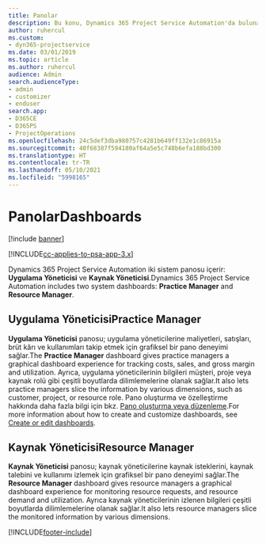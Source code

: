 ```yaml
---
title: Panolar
description: Bu konu, Dynamics 365 Project Service Automation'da bulunan raporlama panoları hakkında bilgi sağlar.
author: ruhercul
ms.custom:
- dyn365-projectservice
ms.date: 03/01/2019
ms.topic: article
ms.author: ruhercul
audience: Admin
search.audienceType:
- admin
- customizer
- enduser
search.app:
- D365CE
- D365PS
- ProjectOperations
ms.openlocfilehash: 24c5def3dba980757c4281b649ff132e1c86915a
ms.sourcegitcommit: 40f68387f594180af64a5e5c748b6efa188bd300
ms.translationtype: HT
ms.contentlocale: tr-TR
ms.lasthandoff: 05/10/2021
ms.locfileid: "5998165"
---
```

# <a name="dashboards"></a><span data-ttu-id="8b4e1-103">Panolar</span><span class="sxs-lookup"><span data-stu-id="8b4e1-103">Dashboards</span></span>

[!include [banner](../includes/psa-now-project-operations.md)]

[!INCLUDE[cc-applies-to-psa-app-3.x](../includes/cc-applies-to-psa-app-3x.md)]

<span data-ttu-id="8b4e1-104">Dynamics 365 Project Service Automation iki sistem panosu içerir: **Uygulama Yöneticisi** ve **Kaynak Yöneticisi**.</span><span class="sxs-lookup"><span data-stu-id="8b4e1-104">Dynamics 365 Project Service Automation includes two system dashboards: **Practice Manager** and **Resource Manager**.</span></span>

## <a name="practice-manager"></a><span data-ttu-id="8b4e1-105">Uygulama Yöneticisi</span><span class="sxs-lookup"><span data-stu-id="8b4e1-105">Practice Manager</span></span> 

<span data-ttu-id="8b4e1-106">**Uygulama Yöneticisi** panosu; uygulama yöneticilerine maliyetleri, satışları, brüt kârı ve kullanımları takip etmek için grafiksel bir pano deneyimi sağlar.</span><span class="sxs-lookup"><span data-stu-id="8b4e1-106">The **Practice Manager** dashboard gives practice managers a graphical dashboard experience for tracking costs, sales, and gross margin and utilization.</span></span> <span data-ttu-id="8b4e1-107">Ayrıca, uygulama yöneticilerinin bilgileri müşteri, proje veya kaynak rolü gibi çeşitli boyutlarda dilimlemelerine olanak sağlar.</span><span class="sxs-lookup"><span data-stu-id="8b4e1-107">It also lets practice managers slice the information by various dimensions, such as customer, project, or resource role.</span></span> <span data-ttu-id="8b4e1-108">Pano oluşturma ve özelleştirme hakkında daha fazla bilgi için bkz. [Pano oluşturma veya düzenleme](/dynamics365/customerengagement/on-premises/customize/create-edit-dashboards).</span><span class="sxs-lookup"><span data-stu-id="8b4e1-108">For more information about how to create and customize dashboards, see [Create or edit dashboards](/dynamics365/customerengagement/on-premises/customize/create-edit-dashboards).</span></span>

## <a name="resource-manager"></a><span data-ttu-id="8b4e1-109">Kaynak Yöneticisi</span><span class="sxs-lookup"><span data-stu-id="8b4e1-109">Resource Manager</span></span> 

<span data-ttu-id="8b4e1-110">**Kaynak Yöneticisi** panosu; kaynak yöneticilerine kaynak isteklerini, kaynak talebini ve kullanımı izlemek için grafiksel bir pano deneyimi sağlar.</span><span class="sxs-lookup"><span data-stu-id="8b4e1-110">The **Resource Manager** dashboard gives resource managers a graphical dashboard experience for monitoring resource requests, and resource demand and utilization.</span></span> <span data-ttu-id="8b4e1-111">Ayrıca kaynak yöneticilerinin izlenen bilgileri çeşitli boyutlarda dilimlemelerine olanak sağlar.</span><span class="sxs-lookup"><span data-stu-id="8b4e1-111">It also lets resource managers slice the monitored information by various dimensions.</span></span>


[!INCLUDE[footer-include](../includes/footer-banner.md)]